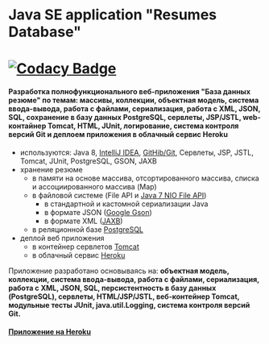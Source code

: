 Java SE application "Resumes Database" 
===============================
[![Codacy Badge](https://api.codacy.com/project/badge/Grade/d443af68138d4f799b671565fb2f1304)](https://www.codacy.com/manual/NikolayLarin/basejava?utm_source=github.com&amp;utm_medium=referral&amp;utm_content=NikolayLarin/basejava&amp;utm_campaign=Badge_Grade)
===============================
#### Разработка полнофункционального веб-приложения "База данных резюме" по темам: массивы, коллекции, объектная модель, система ввода-вывода, работа с файлами, сериализация, работа с XML, JSON, SQL, сохранение в базу данных PostgreSQL, сервлеты, JSP/JSTL, web-контайнер Tomcat, HTML, JUnit, логирование, система контроля версий Git и деплоем приложения в облачный сервис Heroku
  -  используются: Java 8, <a href="https://zeroturnaround.com/rebellabs/java-tools-and-technologies-landscape-2016-trends/#java-ides-adoption">IntelliJ IDEA</a>,
    <a href="https://zeroturnaround.com/rebellabs/java-tools-and-technologies-landscape-2016-trends/#java-vcs-adoption">GitHib/Git</a>, Сервлеты, JSP, JSTL, Tomcat, JUnit, PostgreSQL, GSON, JAXB
  - хранение резюме
     -  в памяти на основе массива, отсортированного массива, списка и ассоциированного массива (Map)
     -  в файловой системе (File API и <a href="http://www.quizful.net/post/java-nio-tutorial">Java 7 NIO File API</a>)
        - в стандартной и кастомной сериализации Java
        - в формате JSON (<a href="https://github.com/google/gson">Google Gson</a>)
        - в формате XML (<a href="https://ru.wikipedia.org/wiki/Java_Architecture_for_XML_Binding">JAXB</a>)
     -  в реляционной базе <a href="https://ru.wikipedia.org/wiki/PostgreSQL">PostgreSQL</a>
  -  деплой веб приложения
     - в контейнер сервлетов <a href="http://tomcat.apache.org/">Tomcat</a>
     - в облачный сервис <a href="https://www.heroku.com/">Heroku</a>

Приложение разработано основываясь на:
**объектная модель, коллекции, система ввода-вывода, работа с файлами, сериализация, работа с XML, JSON, SQL, персистентность в базу данных (PostgreSQL), сервлеты, HTML/JSP/JSTL, веб-контейнер Tomcat, модульные тесты JUnit, java.util.Logging, система контроля версий Git.**

#### <a href="http://resumesappbylarin.herokuapp.com/" target=_blank>Приложение на Heroku </a>
